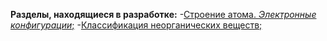 **Разделы, находящиеся в разработке:**
-[Строение атома. *Электронные конфигурации*;](https://lina-python.github.io/project/src/)
-[Классификация неорганических веществ;](https://lina-python.github.io/project/src/)
